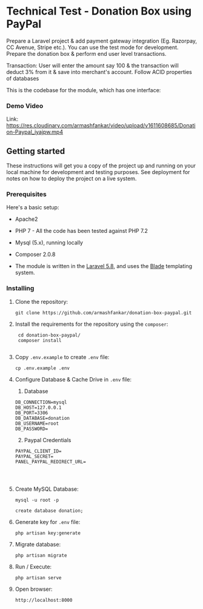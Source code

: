 # Technical Test - Donation Box using PayPal

Prepare a Laravel project & add payment gateway integration (Eg. Razorpay, CC Avenue, Stripe etc.). You can use the test mode for development. Prepare the donation box & perform end user level transactions.

Transaction: User will enter the amount say 100 & the transaction will deduct 3% from it & save into merchant's account. Follow ACID properties of databases


This is the codebase for the module, which has one interface:

### Demo Video
Link: https://res.cloudinary.com/armashfankar/video/upload/v1611608685/Donation-Paypal_iyajpw.mp4


## Getting started

These instructions will get you a copy of the project up and running on your local machine for development and testing purposes. See deployment for notes on how to deploy the project on a live system.

### Prerequisites

Here's a basic setup:

* Apache2
* PHP 7 - All the code has been tested against PHP 7.2
* Mysql (5.x), running locally
* Composer 2.0.8

* The module is written in the [Laravel 5.8](https://laravel.com/), and 
uses the [Blade](https://laravel.com/docs/8.x/blade) templating system.

 
### Installing

1. Clone the repository:
    ```shell script
    git clone https://github.com/armashfankar/donation-box-paypal.git

    ```

2. Install the requirements for the repository using the `composer`:
   ```shell script
    cd donation-box-paypal/
    composer install
    
    ```

3. Copy `.env.example` to create `.env` file:
    ```shell script
    cp .env.example .env
    
    ```

4. Configure Database & Cache Drive in `.env` file:
    
    1. Database
    ```
    DB_CONNECTION=mysql
    DB_HOST=127.0.0.1
    DB_PORT=3306
    DB_DATABASE=donation
    DB_USERNAME=root
    DB_PASSWORD=
    ```

    2. Paypal Credentials
    ```
    PAYPAL_CLIENT_ID=
    PAYPAL_SECRET=
    PANEL_PAYPAL_REDIRECT_URL=
    
    


5. Create MySQL Database:
     ```shell script
    mysql -u root -p

    create database donation;
    
    ```

6. Generate key for `.env` file:
    ```shell script
    php artisan key:generate
    
    ```

7. Migrate database:
    ```shell script
    php artisan migrate
    ```

8. Run / Execute:
    ```shell script
    php artisan serve
    
    ```

9. Open browser:
    ```
    http://localhost:8000
    ````
    
